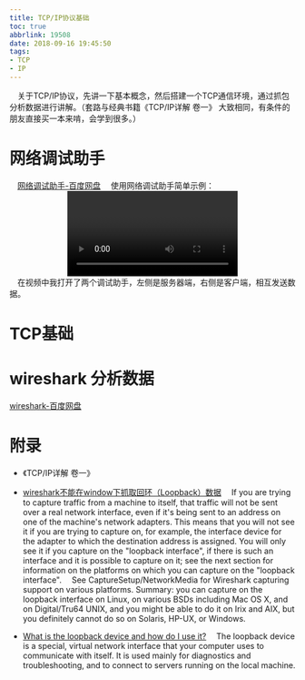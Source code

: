 ```yaml
---
title: TCP/IP协议基础
toc: true
abbrlink: 19508
date: 2018-09-16 19:45:50
tags:
- TCP
- IP
---
```

&emsp;关于TCP/IP协议，先讲一下基本概念，然后搭建一个TCP通信环境，通过抓包分析数据进行讲解。（套路与经典书籍《TCP/IP详解 卷一》 大致相同，有条件的朋友直接买一本来啃，会学到很多。）

# 网络调试助手
&emsp;[网络调试助手-百度网盘](https://pan.baidu.com/s/1XBpeUK9QcA0r90yZkIe6fg)
&emsp;使用网络调试助手简单示例：
<video class="lazy" data-src="https://test-1251805228.cos.ap-guangzhou.myqcloud.com/%20%E7%BD%91%E7%BB%9C%E8%B0%83%E8%AF%95%E5%8A%A9%E6%89%8B-%E6%9C%AC%E5%9C%B0%E5%BC%80%E6%9C%8D%E5%8A%A1%E5%99%A8%E7%AB%AF%E4%B8%8E%E5%AE%A2%E6%88%B7%E7%AB%AF%E8%BF%9B%E8%A1%8C%E9%80%9A%E4%BF%A1.mp4" controls="controls" style="max-width: 100%; display: block; margin-left: auto; margin-right: auto;">
your browser does not support the video tag
</video>
&emsp;在视频中我打开了两个调试助手，左侧是服务器端，右侧是客户端，相互发送数据。


# TCP基础

# wireshark 分析数据
[wireshark-百度网盘](https://pan.baidu.com/s/17TVX8fxuVopEGAo6sf90Lg)
# 附录
- 《TCP/IP详解 卷一》

- [wireshark不能在window下抓取回环（Loopback）数据](https://wiki.wireshark.org/CaptureSetup/Loopback)
&emsp;If you are trying to capture traffic from a machine to itself, that traffic will not be sent over a real network interface, even if it's being sent to an address on one of the machine's network adapters. This means that you will not see it if you are trying to capture on, for example, the interface device for the adapter to which the destination address is assigned. You will only see it if you capture on the "loopback interface", if there is such an interface and it is possible to capture on it; see the next section for information on the platforms on which you can capture on the "loopback interface".
&emsp;See CaptureSetup/NetworkMedia for Wireshark capturing support on various platforms. Summary: you can capture on the loopback interface on Linux, on various BSDs including Mac OS X, and on Digital/Tru64 UNIX, and you might be able to do it on Irix and AIX, but you definitely cannot do so on Solaris, HP-UX, or Windows.

- [What is the loopback device and how do I use it?](https://askubuntu.com/questions/247625/what-is-the-loopback-device-and-how-do-i-use-it)
&emsp;The loopback device is a special, virtual network interface that your computer uses to communicate with itself. It is used mainly for diagnostics and troubleshooting, and to connect to servers running on the local machine.
